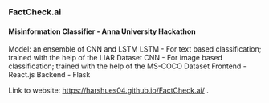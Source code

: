 ### FactCheck.ai

#### Misinformation Classifier - Anna University Hackathon

Model: an ensemble of CNN and LSTM
LSTM - For text based classification; trained with the help of the LIAR Dataset
CNN - For image based classification; trained with the help of the MS-COCO Dataset
Frontend - React.js 
Backend - Flask

Link to website: https://harshues04.github.io/FactCheck.ai/ .
